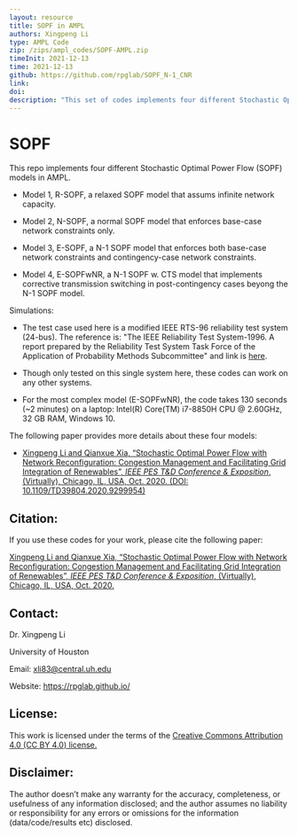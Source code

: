 ```yaml
---
layout: resource
title: SOPF in AMPL
authors: Xingpeng Li
type: AMPL Code
zip: /zips/ampl_codes/SOPF-AMPL.zip
timeInit: 2021-12-13
time: 2021-12-13
github: https://github.com/rpglab/SOPF_N-1_CNR
link: 
doi: 
description: "This set of codes implements four different Stochastic Optimal Power Flow (SOPF) models: (i) a relaxed SOPF, (ii) a normal SOPF, (iii) an N-1 SOPF, and (iv) an N-1 SOPF with network reconfiguration."
---
```



# SOPF
This repo implements four different Stochastic Optimal Power Flow (SOPF) models in AMPL.

* Model 1, R-SOPF, a relaxed SOPF model that assums infinite network capacity.

* Model 2, N-SOPF, a normal SOPF model that enforces base-case network constraints only.

* Model 3, E-SOPF, a N-1 SOPF model that enforces both base-case network constraints and contingency-case network constraints.

* Model 4, E-SOPFwNR, a N-1 SOPF w. CTS model that implements corrective transmission switching in post-contingency cases beyong the N-1 SOPF model.

Simulations:
* The test case used here is a modified IEEE RTS-96 reliability test system (24-bus). The reference is: "The IEEE Reliability Test System-1996. A report prepared by the Reliability Test System Task Force of the Application of Probability Methods Subcommittee" and link is <a class="" target="_blank" href="https://ieeexplore.ieee.org/document/780914">here</a>. 

* Though only tested on this single system here, these codes can work on any other systems.

* For the most complex model (E-SOPFwNR), the code takes 130 seconds (~2 minutes) on a laptop: Intel(R) Core(TM) i7-8850H CPU @ 2.60GHz, 32 GB RAM, Windows 10.

The following paper provides more details about these four models: 

* <a class="off" href="/papers/XLI-QX-SOPFwNR" target="_blank">Xingpeng Li and Qianxue Xia, “Stochastic Optimal Power Flow with Network Reconfiguration: Congestion Management and Facilitating Grid Integration of Renewables”, *IEEE PES T&D Conference & Exposition*, (Virtually), Chicago, IL, USA, Oct. 2020. (DOI: 10.1109/TD39804.2020.9299954)</a>

## Citation:
If you use these codes for your work, please cite the following paper:

<a class="off" href="/papers/XLI-QX-SOPFwNR" target="_blank">Xingpeng Li and Qianxue Xia, “Stochastic Optimal Power Flow with Network Reconfiguration: Congestion Management and Facilitating Grid Integration of Renewables”, *IEEE PES T&D Conference & Exposition*, (Virtually), Chicago, IL, USA, Oct. 2020.</a>

## Contact:
Dr. Xingpeng Li

University of Houston

Email: xli83@central.uh.edu

Website: <a class="off" href="/"  target="_blank">https://rpglab.github.io/</a>


## License:
This work is licensed under the terms of the <a class="off" href="https://creativecommons.org/licenses/by/4.0/"  target="_blank">Creative Commons Attribution 4.0 (CC BY 4.0) license.</a>


## Disclaimer:
The author doesn’t make any warranty for the accuracy, completeness, or usefulness of any information disclosed; and the author assumes no liability or responsibility for any errors or omissions for the information (data/code/results etc) disclosed.
